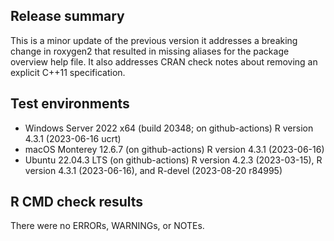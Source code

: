 ## Release summary
This is a minor update of the previous version it addresses a breaking change in roxygen2 that resulted in missing aliases for the package overview help file. 
It also addresses CRAN check notes about removing an explicit C++11 specification.

## Test environments
* Windows Server 2022 x64 (build 20348; on github-actions) R version 4.3.1 (2023-06-16 ucrt)
* macOS Monterey 12.6.7 (on github-actions) R version 4.3.1 (2023-06-16)
* Ubuntu 22.04.3 LTS (on github-actions) R version 4.2.3 (2023-03-15), R version 4.3.1 (2023-06-16), and R-devel (2023-08-20 r84995)

## R CMD check results
There were no ERRORs, WARNINGs, or NOTEs.
